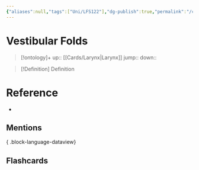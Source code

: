 ```yaml
---
{"aliases":null,"tags":["Uni/LFS122"],"dg-publish":true,"permalink":"/cards/vestibular-folds/","dgPassFrontmatter":true}
---
```


# Vestibular Folds

> [!ontology]+
> up:: [[Cards/Larynx\|Larynx]]
> jump:: 
> down:: 

> [!Definition] Definition

# Reference

- 

## Mentions


{ .block-language-dataview}

## Flashcards